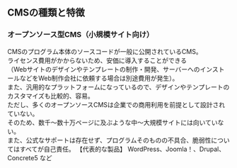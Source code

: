 ## CMSの種類と特徴
### オープンソース型CMS（小規模サイト向け）
CMSのプログラム本体のソースコードが一般に公開されているCMS。<br>
ライセンス費用がかからないため、安価に導入することができる<br>
（Webサイトのデザインやテンプレートの制作・開発、サーバーへのインストールなどをWeb制作会社に依頼する場合は別途費用が発生）。<br>
また、汎用的なプラットフォームになっているので、デザインやテンプレートのカスタマイズも比較的、容易。<br>
ただし、多くのオープンソースCMSは企業での商用利用を前提として設計されていない。<br>
そのため、数千～数十万ページに及ぶような中～大規模サイトには向いていない。<br>
また、公式なサポートは存在せず、プログラムそのものの不具合、脆弱性についてはすべてが自己責任。
【代表的な製品】
WordPress、Joomla！、Drupal、Concrete5 など

